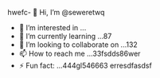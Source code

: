hwefc- 👋 Hi, I’m @seweretwq
- 👀 I’m interested in ...
- 🌱 I’m currently learning ...87
- 💞️ I’m looking to collaborate on ...132
- 📫 How to reach me ...33fsdds86wer
- ⚡ Fun fact: ...444gl546663
erresdfasdsf
<!---hjl454545tweewte
seweretwq/seweretwq is a ✨ special ✨ repositorrhy because its64 `README.md5354` (this file) appears on your 6363GitHub profile.455
You can click the Preview link to take a look at your changes.gghgh
--->
